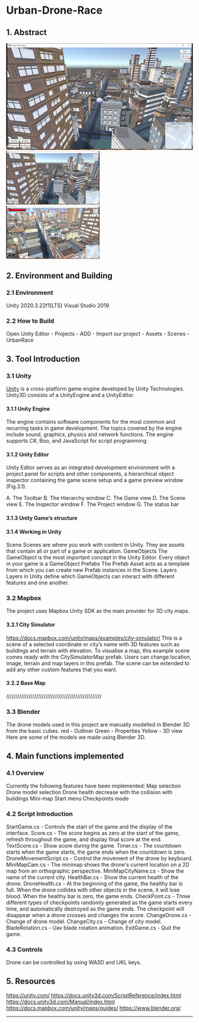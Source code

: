# Urban-Drone-Race

## 1. Abstract

![Fig 1.1](SomePics/Fig1.1.1.png "Fig 1.1")
<img src="SomePics/Fig1.1.1.png" width="50%">
<img src="SomePics/Fig1.1.2.png" width="50%">

## 2. Environment and Building

### 2.1 Environment
Unity 2020.3.22f1(LTS)
Visual Studio 2019
### 2.2 How to Build
Open Unity Editor - Projects - ADD - Import our project - Assets - Scenes - UrbanRace


## 3. Tool Introduction

### 3.1 Unity

[Unity](https://en.wikipedia.org/wiki/Unity_(game_engine)) is a cross-platform game engine developed by Unity Technologies. Unity3D consists of a UnityEngine and a UnityEditor. 

#### 3.1.1 Unity Engine

The engine contains software components for the most common and recurring tasks in game development. The topics covered by the engine include sound, graphics, physics and network functions. The engine supports C#, Boo, and JavaScript for script programming.

#### 3.1.2 Unity Editor

Unity Editor serves as an integrated development environment with a project panel for scripts and other components, a hierarchical object inspector containing the game scene setup and a game preview window (Fig.3.1).

A. The Toolbar
B. The Hierarchy window
C. The Game view
D. The Scene view
E. The Inspector window
F. The Project window
G. The status bar

#### 3.1.3 Unity Game’s structure


#### 3.1.4 Working in Unity

Scene
Scenes are where you work with content in Unity. They are assets that contain all or part of a game or application.
GameObjects
The GameObject is the most important concept in the Unity Editor. Every object in your game is a GameObject
Prefabs
The Prefab Asset acts as a template from which you can create new Prefab instances in the Scene.
Layers
Layers in Unity define which GameObjects can interact with different features and one another.

### 3.2 Mapbox

The project uses Mapbox Unity SDK as the main provider for 3D city maps. 

#### 3.2.1 City Simulator

https://docs.mapbox.com/unity/maps/examples/city-simulator/
This is a scene of a selected coordinate or city’s name with 3D features  such as buildings and terrain with elevation. To visualise a map, this example scene comes ready with the CitySimulatorMap prefab.
Users can change location, image, terrain and map layers in this prefab. The scene can be extended to add any other custom features that you want.

#### 3.2.2 Base Map

///////////////////////////////////////////////////

### 3.3 Blender

The drone models used in this project are manually modelled in Blender 3D from the basic cubes.
red - Outliner
Green - Properties
Yellow - 3D view
Here are some of the models we made using Blender 3D.

## 4. Main functions implemented

### 4.1 Overview

Currently the following features have been implemented:
Map selection
Drone model selection
Drone health decrease with the collision with buildings
Mini-map
Start menu
Checkpoints mode

### 4.2 Script Introduction

StartGame.cs - Controls the start of the game and the display of the interface.
Score.cs - The score begins as zero at the start of the game, refresh throughout the game, and display final score at the end.
TextScore.cs - Show score during the game.
Timer.cs - The countdown starts when the game starts, the game ends when the countdown is zero.
DroneMovementScript.cs - Control the movement of the drone by keyboard.
MiniMapCam.cs - The minimap shows the drone's current location on a 2D map from an orthographic perspective.
MiniMapCityName.cs - Show the name of the current city.
HealthBar.cs - Show the current health of the drone.
DroneHealth.cs - At the beginning of the game, the healthy bar is full. When the drone collides with other objects in the scene, it will lose blood. When the healthy bar is zero, the game ends.
CheckPoint.cs - Three different types of checkpoints randomly generated as the game starts every time, and automatically destroyed as the game ends. The checkpoint will disappear when a drone crosses and changes the score.
ChangeDrone.cs - Change of drone model.
ChangeCity.cs - Change of city model.
BladeRotation.cs - Uav blade rotation animation.
ExitGame.cs - Quit the game.

### 4.3 Controls

Drone can be controlled by using WASD and IJKL keys.

## 5. Resources

https://unity.com/
https://docs.unity3d.com/ScriptReference/index.html
https://docs.unity3d.com/Manual/index.html
https://docs.mapbox.com/unity/maps/guides/
https://www.blender.org/

---------------------------------------------
